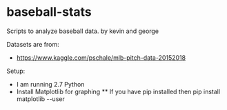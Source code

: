 # baseball-stats
Scripts to analyze baseball data.
by kevin and george

Datasets are from:
* https://www.kaggle.com/pschale/mlb-pitch-data-20152018

Setup:
* I am running 2.7 Python
* Install Matplotlib for graphing
** If you have pip installed then pip install matplotlib --user
